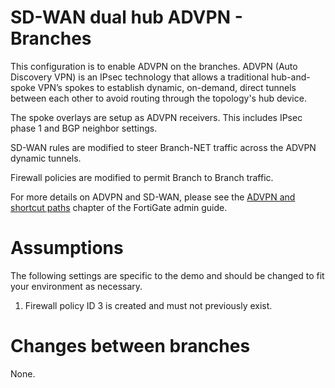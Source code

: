 # SD-WAN dual hub ADVPN - Branches

This configuration is to enable ADVPN on the branches. ADVPN (Auto Discovery VPN) is an IPsec technology that allows a traditional hub-and-spoke VPN’s spokes to establish dynamic, on-demand, direct tunnels between each other to avoid routing through the topology's hub device.

The spoke overlays are setup as ADVPN receivers. This includes IPsec phase 1 and BGP neighbor settings.

SD-WAN rules are modified to steer Branch-NET traffic across the ADVPN dynamic tunnels.

Firewall policies are modified to permit Branch to Branch traffic.

For more details on ADVPN and SD-WAN, please see the [ADVPN and shortcut paths](https://docs.fortinet.com/document/fortigate/7.0.5/administration-guide/985659/advpn-and-shortcut-paths) chapter of the FortiGate admin guide. 

# Assumptions

The following settings are specific to the demo and should be changed to fit your environment as necessary.

1) Firewall policy ID 3 is created and must not previously exist.


# Changes between branches

None.
